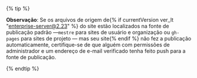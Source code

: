 {% tip %}

**Observação**: Se os arquivos de origem de{% if currentVersion ver_lt "enterprise-server@2.23" %} do site estão localizados na fonte de publicação padrão —`mestre` para sites de usuário e organização ou `gh-pages` para sites de projeto — mas seu site{% endif %} não fez a publicação automaticamente, certifique-se de que alguém com permissões de administrador e um endereço de e-mail verificado tenha feito push para a fonte de publicação.

{% endtip %}
